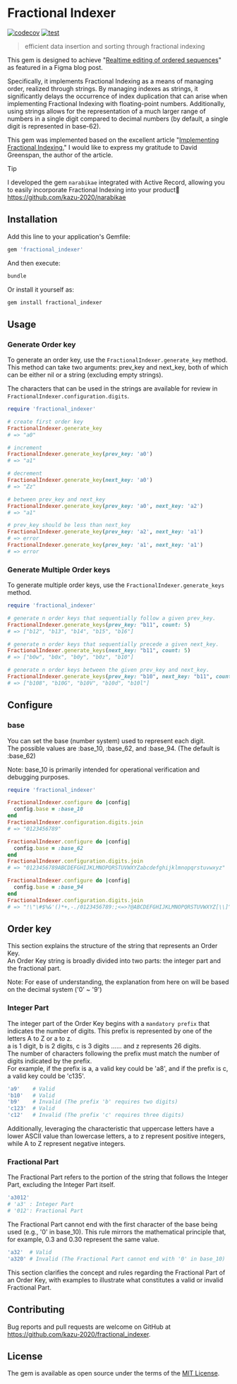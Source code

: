 # Fractional Indexer

[![codecov](https://codecov.io/gh/kazu-2020/fractional_indexer/graph/badge.svg?token=OCCYE4EKT1)](https://codecov.io/gh/kazu-2020/fractional_indexer)
[![test](https://github.com/kazu-2020/fractional_indexer/actions/workflows/ruby.yml/badge.svg?branch=main&event=push)](https://github.com/kazu-2020/fractional_indexer/actions/workflows/ruby.yml)

> efficient data insertion and sorting through fractional indexing

This gem is designed to achieve "[Realtime editing of ordered sequences](https://www.figma.com/blog/realtime-editing-of-ordered-sequences/#fractional-indexing)" as featured in a Figma blog post.

Specifically, it implements Fractional Indexing as a means of managing order, realized through strings. By managing indexes as strings, it significantly delays the occurrence of index duplication that can arise when implementing Fractional Indexing with floating-point numbers. Additionally, using strings allows for the representation of a much larger range of numbers in a single digit compared to decimal numbers (by default, a single digit is represented in base-62).

This gem was implemented based on the excellent article "[Implementing Fractional Indexing.](https://observablehq.com/@dgreensp/implementing-fractional-indexing)" I would like to express my gratitude to David Greenspan, the author of the article.

> [!TIP]
> I developed the gem `narabikae` integrated with Active Record, allowing you to easily incorporate Fractional Indexing into your product🎉
> https://github.com/kazu-2020/narabikae

## Installation

Add this line to your application's Gemfile:

```ruby
gem 'fractional_indexer'
```

And then execute:

```sh
bundle
```

Or install it yourself as:

```sh
gem install fractional_indexer
```

## Usage

### Generate Order key

To generate an order key, use the `FractionalIndexer.generate_key` method.  
This method can take two arguments: prev_key and next_key, both of which can be either nil or a string (excluding empty strings).

The characters that can be used in the strings are available for review in `FractionalIndexer.configuration.digits`.

```ruby
require 'fractional_indexer'

# create first order key
FractionalIndexer.generate_key
# => "a0"

# increment
FractionalIndexer.generate_key(prev_key: 'a0')
# => "a1"

# decrement
FractionalIndexer.generate_key(next_key: 'a0')
# => "Zz"

# between prev_key and next_key
FractionalIndexer.generate_key(prev_key: 'a0', next_key: 'a2')
# => "a1"

# prev_key should be less than next_key
FractionalIndexer.generate_key(prev_key: 'a2', next_key: 'a1')
# => error
FractionalIndexer.generate_key(prev_key: 'a1', next_key: 'a1')
# => error
```

### Generate Multiple Order keys

To generate multiple order keys, use the `FractionalIndexer.generate_keys` method.

```ruby
require 'fractional_indexer'

# generate n order keys that sequentially follow a given prev_key.
FractionalIndexer.generate_keys(prev_key: "b11", count: 5)
# => ["b12", "b13", "b14", "b15", "b16"]

# generate n order keys that sequentially precede a given next_key.
FractionalIndexer.generate_keys(next_key: "b11", count: 5)
# => ["b0w", "b0x", "b0y", "b0z", "b10"]

# generate n order keys between the given prev_key and next_key.
FractionalIndexer.generate_keys(prev_key: "b10", next_key: "b11", count: 5)
# => ["b108", "b10G", "b10V", "b10d", "b10l"]
```

## Configure

### base

You can set the base (number system) used to represent each digit.  
The possible values are :base_10, :base_62, and :base_94. (The default is :base_62)

Note: base_10 is primarily intended for operational verification and debugging purposes.

```ruby
require 'fractional_indexer'

FractionalIndexer.configure do |config|
  config.base = :base_10
end
FractionalIndexer.configuration.digits.join
# => "0123456789"

FractionalIndexer.configure do |config|
  config.base = :base_62
end
FractionalIndexer.configuration.digits.join
# => "0123456789ABCDEFGHIJKLMNOPQRSTUVWXYZabcdefghijklmnopqrstuvwxyz"

FractionalIndexer.configure do |config|
  config.base = :base_94
end
FractionalIndexer.configuration.digits.join
# => "!\"\#$%&'()*+,-./0123456789:;<=>?@ABCDEFGHIJKLMNOPQRSTUVWXYZ[\\]^_`abcdefghijklmnopqrstuvwxyz{|}~"
```

## Order key

This section explains the structure of the string that represents an Order Key.  
An Order Key string is broadly divided into two parts: the integer part and the fractional part.

Note: For ease of understanding, the explanation from here on will be based on the decimal system ('0' ~ '9')

### Integer Part

The integer part of the Order Key begins with a `mandatory prefix` that indicates the number of digits. This prefix is represented by one of the letters A to Z or a to z.  
a is 1 digit, b is 2 digits, c is 3 digits ...... and z represents 26 digits.  
The number of characters following the prefix must match the number of digits indicated by the prefix.  
For example, if the prefix is a, a valid key could be 'a8', and if the prefix is c, a valid key could be 'c135'.

```ruby
'a9'    # Valid
'b10'   # Valid
'b9'    # Invalid (The prefix 'b' requires two digits)
'c123'  # Valid
'c12'   # Invalid (The prefix 'c' requires three digits)
```

Additionally, leveraging the characteristic that uppercase letters have a lower ASCII value than lowercase letters, a to z represent positive integers, while A to Z represent negative integers.

### Fractional Part

The Fractional Part refers to the portion of the string that follows the Integer Part, excluding the Integer Part itself.

```ruby
'a3012'
# 'a3' : Integer Part
# '012': Fractional Part
```

The Fractional Part cannot end with the first character of the base being used (e.g., '0' in base_10). This rule mirrors the mathematical principle that, for example, 0.3 and 0.30 represent the same value.

```ruby
'a32'  # Valid
'a320' # Invalid (The Fractional Part cannot end with '0' in base_10)
```

This section clarifies the concept and rules regarding the Fractional Part of an Order Key, with examples to illustrate what constitutes a valid or invalid Fractional Part.

## Contributing

Bug reports and pull requests are welcome on GitHub at <https://github.com/kazu-2020/fractional_indexer>.

## License

The gem is available as open source under the terms of the [MIT License](https://opensource.org/licenses/MIT).
